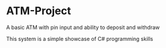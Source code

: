 # ATM-Project
A basic ATM with pin input and ability to deposit and withdraw

This system is a simple showcase of C# programming skills
